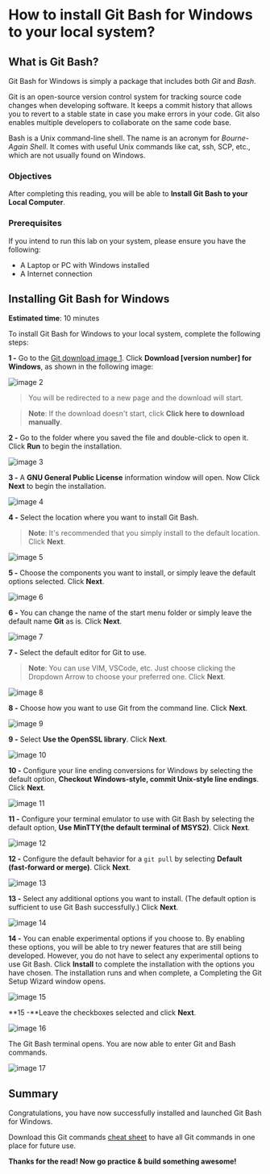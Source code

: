 # How to install Git Bash for Windows to your local system?

## What is Git Bash?

Git Bash for Windows is simply a package that includes both _Git_ and _Bash_.

Git is an open-source version control system for tracking source code changes when developing software. It keeps a commit history that allows you to revert to a stable state in case you make errors in your code. Git also enables multiple developers to collaborate on the same code base.

Bash is a Unix command-line shell. The name is an acronym for _Bourne-Again Shell_. It comes with useful Unix commands like cat, ssh, SCP, etc., which are not usually found on Windows.

### Objectives

After completing this reading, you will be able to **Install Git Bash to your Local Computer**.

### Prerequisites

If you intend to run this lab on your system, please ensure you have the following:

- A Laptop or PC with Windows installed
- A Internet connection

## Installing Git Bash for Windows

**Estimated time**: 10 minutes

To install Git Bash for Windows to your local system, complete the following steps:

**1 -** Go to the [Git download image 1](https://cdn.hashnode.com/res/hashnode/image/upload/v1676314408790/l5FTrY60a.png?auto=compress). Click **Download \[version number\] for Windows**, as shown in the following image:

![image 2](https://cdn.hashnode.com/res/hashnode/image/upload/v1676314441903/h0Fgp4I9h.png?auto=compress)

> You will be redirected to a new page and the download will start.

> **Note**: If the download doesn't start, click **Click here to download manually**.

**2 -** Go to the folder where you saved the file and double-click to open it. Click **Run** to begin the installation.

![image 3](https://cdn.hashnode.com/res/hashnode/image/upload/v1676315587699/l_cZiJgU9.png?auto=compress)

**3 -** A **GNU General Public License** information window will open. Now Click **Next** to begin the installation.

![image 4](https://cdn.hashnode.com/res/hashnode/image/upload/v1676315464952/Sj7WjhIn3.png?auto=compress)

**4 -** Select the location where you want to install Git Bash.

> **Note**: It's recommended that you simply install to the default location. Click **Next**.

![image 5](https://cdn.hashnode.com/res/hashnode/image/upload/v1676315370871/zFyRtckl0.png?auto=compress)

**5 -** Choose the components you want to install, or simply leave the default options selected. Click **Next**.

![image 6](https://cdn.hashnode.com/res/hashnode/image/upload/v1676315344517/aq9rAnuhF.png?auto=compress)

**6 -** You can change the name of the start menu folder or simply leave the default name **Git** as is. Click **Next**.

![image 7](https://cdn.hashnode.com/res/hashnode/image/upload/v1676315300938/0owA698Vl.png?auto=compress)

**7 -** Select the default editor for Git to use.

> **Note**: You can use VIM, VSCode, etc. Just choose clicking the Dropdown Arrow to choose your preferred one. Click **Next**.

![image 8](https://cdn.hashnode.com/res/hashnode/image/upload/v1676315141114/B_-jfSxnS.png?auto=compress)

**8 -** Choose how you want to use Git from the command line. Click **Next**.

![image 9](https://cdn.hashnode.com/res/hashnode/image/upload/v1676315096953/MHOYJVKLY.png?auto=compress)

**9 -** Select **Use the OpenSSL library**. Click **Next**.

![image 10](https://cdn.hashnode.com/res/hashnode/image/upload/v1676315056711/hL4glYSPz.png?auto=compress)

**10 -** Configure your line ending conversions for Windows by selecting the default option, **Checkout Windows-style, commit Unix-style line endings**. Click **Next**.

![image 11](https://cdn.hashnode.com/res/hashnode/image/upload/v1676315022856/ekKlV0feK.png?auto=compress)

**11 -** Configure your terminal emulator to use with Git Bash by selecting the default option, **Use MinTTY(the default terminal of MSYS2)**. Click **Next**.

![image 12](https://cdn.hashnode.com/res/hashnode/image/upload/v1676314979821/TKb33YWd5.png?auto=compress)

**12 -** Configure the default behavior for a `git pull` by selecting **Default (fast-forward or merge)**. Click **Next**.

![image 13](https://cdn.hashnode.com/res/hashnode/image/upload/v1676314931663/AmAVALGES.png?auto=compress)

**13 -** Select any additional options you want to install. (The default option is sufficient to use Git Bash successfully.) Click **Next**.

![image 14](https://cdn.hashnode.com/res/hashnode/image/upload/v1676314886628/5TZGHSLtH.png?auto=compress)

**14 -** You can enable experimental options if you choose to. By enabling these options, you will be able to try newer features that are still being developed. However, you do not have to select any experimental options to use Git Bash. Click **Install** to complete the installation with the options you have chosen. The installation runs and when complete, a Completing the Git Setup Wizard window opens.

![image 15](https://cdn.hashnode.com/res/hashnode/image/upload/v1676314853070/Ywne_wVxJ.png?auto=compress)

**15 -**Leave the checkboxes selected and click **Next**.

![image 16](https://cdn.hashnode.com/res/hashnode/image/upload/v1676314810632/e1jQoaHUd.png?auto=compress)

The Git Bash terminal opens. You are now able to enter Git and Bash commands.

![image 17](https://cdn.hashnode.com/res/hashnode/image/upload/v1676314755634/z2jX0_jjJ.png?auto=compress)

## Summary

Congratulations, you have now successfully installed and launched Git Bash for Windows.

Download this Git commands [cheat sheet](https://phoenixnap.com/kb/wp-content/uploads/2021/11/git-commands-cheat-sheet-by-pnap-v2.pdf) to have all Git commands in one place for future use.

**Thanks for the read! Now go practice & build something awesome!**
